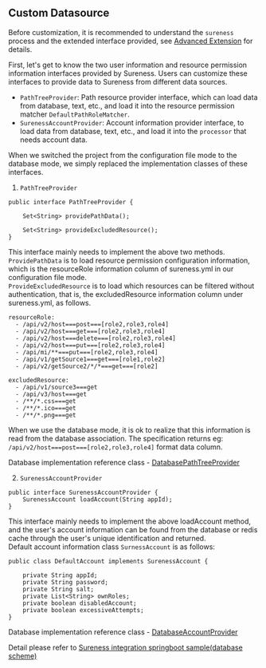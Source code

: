 ## Custom Datasource  

Before customization, it is recommended to understand the `sureness` process and the extended interface provided, see [Advanced Extension](extend-point.md) for details.  

First, let's get to know the two user information and resource permission information interfaces provided by Sureness. Users can customize these interfaces to provide data to Sureness from different data sources.  

- `PathTreeProvider`: Path resource provider interface, which can load data from database, text, etc., and load it into the resource permission matcher `DefaultPathRoleMatcher`.   
- `SurenessAccountProvider`: Account information provider interface, to load data from database, text, etc., and load it into the `processor` that needs account data.   

When we switched the project from the configuration file mode to the database mode, we simply replaced the implementation classes of these interfaces.  

1. `PathTreeProvider`  

````
public interface PathTreeProvider {

    Set<String> providePathData();

    Set<String> provideExcludedResource();
}

````  

This interface mainly needs to implement the above two methods.   
`ProvidePathData` is to load resource permission configuration information, which is the resourceRole information column of sureness.yml in our configuration file mode.  
`ProvideExcludedResource` is to load which resources can be filtered without authentication, that is, the excludedResource information column under sureness.yml, as follows.   

````
resourceRole:
  - /api/v2/host===post===[role2,role3,role4]
  - /api/v2/host===get===[role2,role3,role4]
  - /api/v2/host===delete===[role2,role3,role4]
  - /api/v2/host===put===[role2,role3,role4]
  - /api/mi/**===put===[role2,role3,role4]
  - /api/v1/getSource1===get===[role1,role2]
  - /api/v2/getSource2/*/*===get===[role2]

excludedResource:
  - /api/v1/source3===get
  - /api/v3/host===get
  - /**/*.css===get
  - /**/*.ico===get
  - /**/*.png===get
````

When we use the database mode, it is ok to realize that this information is read from the database association. The specification returns eg: `/api/v2/host===post===[role2,role3,role4]` format data column.  

Database implementation reference class - [DatabasePathTreeProvider](https://github.com/tomsun28/sureness/blob/master/sample-tom/src/main/java/com/usthe/sureness/sample/tom/sureness/provider/DatabasePathTreeProvider.java)  

2. `SurenessAccountProvider`  

````
public interface SurenessAccountProvider {
    SurenessAccount loadAccount(String appId);
}
````

This interface mainly needs to implement the above loadAccount method, and the user's account information can be found from the database or redis cache through the user's unique identification and returned.    
Default account information class `SurnessAccount` is as follows:   

````
public class DefaultAccount implements SurenessAccount {

    private String appId;
    private String password;
    private String salt;
    private List<String> ownRoles;
    private boolean disabledAccount;
    private boolean excessiveAttempts;
}
```` 

Database implementation reference class - [DatabaseAccountProvider](https://github.com/tomsun28/sureness/blob/master/sample-tom/src/main/java/com/usthe/sureness/sample/tom/sureness/provider/DatabaseAccountProvider.java)


Detail please refer to  [Sureness integration springboot sample(database scheme)](sample-tom.md)      
